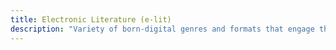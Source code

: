 ```yaml
---
title: Electronic Literature (e-lit)
description: "Variety of born-digital genres and formats that engage the capabilities of computing, often investigating the materiality of our everyday interactions with digital media"
---
```

